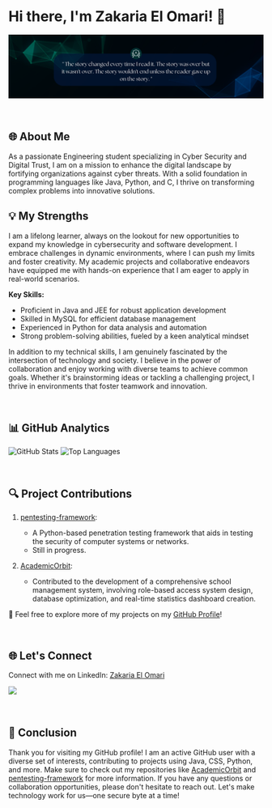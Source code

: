 # Hi there, I'm Zakaria El Omari! 👋

![Banner](https://github.com/Supreme-Zarck/Supreme-Zarck/raw/main/banner.png)

&nbsp;

## 🌐 About Me

As a passionate Engineering student specializing in Cyber Security and Digital Trust, I am on a mission to enhance the digital landscape by fortifying organizations against cyber threats. With a solid foundation in programming languages like Java, Python, and C, I thrive on transforming complex problems into innovative solutions.

## 💡 My Strengths

I am a lifelong learner, always on the lookout for new opportunities to expand my knowledge in cybersecurity and software development. I embrace challenges in dynamic environments, where I can push my limits and foster creativity. My academic projects and collaborative endeavors have equipped me with hands-on experience that I am eager to apply in real-world scenarios.

**Key Skills:**
- Proficient in Java and JEE for robust application development
- Skilled in MySQL for efficient database management
- Experienced in Python for data analysis and automation
- Strong problem-solving abilities, fueled by a keen analytical mindset

In addition to my technical skills, I am genuinely fascinated by the intersection of technology and society. I believe in the power of collaboration and enjoy working with diverse teams to achieve common goals. Whether it's brainstorming ideas or tackling a challenging project, I thrive in environments that foster teamwork and innovation.

&nbsp;

## 📊 GitHub Analytics

![GitHub Stats](https://github-readme-stats.vercel.app/api?username=ZAKARIA-ELOMARI)
![Top Languages](https://github-readme-stats.vercel.app/api/top-langs/?username=ZAKARIA-ELOMARI)

&nbsp;

## 🔍 Project Contributions

1. [pentesting-framework](https://github.com/Supreme-Zarck/pentesting-framework):
   - A Python-based penetration testing framework that aids in testing the security of computer systems or networks.
   - Still in progress.
   
2. [AcademicOrbit](https://github.com/AizenTa/AcademicOrbit):
   - Contributed to the development of a comprehensive school management system, involving role-based access system design, database optimization, and real-time statistics dashboard creation.

🔎 Feel free to explore more of my projects on my [GitHub Profile](https://github.com/ZAKARIA-ELOMARI)!


&nbsp;


## 🌐 Let's Connect

Connect with me on LinkedIn: [Zakaria El Omari](https://www.linkedin.com/in/el-omari-zakaria/)

![](https://img.shields.io/badge/LinkedIn-0077B5?style=for-the-badge&logo=linkedin&logoColor=white)



&nbsp;

## 📝 Conclusion

Thank you for visiting my GitHub profile! I am an active GitHub user with a diverse set of interests, contributing to projects using Java, CSS, Python, and more. Make sure to check out my repositories like [AcademicOrbit](https://github.com/AizenTa/AcademicOrbit) and [pentesting-framework](https://github.com/Supreme-Zarck/pentesting-framework) for more information. If you have any questions or collaboration opportunities, please don't hesitate to reach out. Let's make technology work for us—one secure byte at a time!
  

